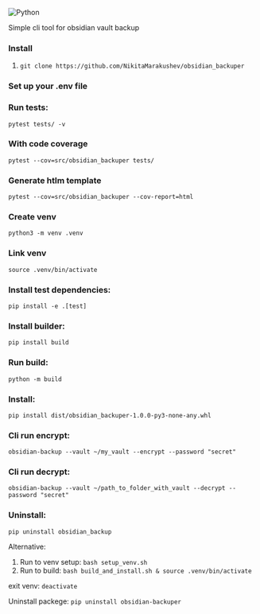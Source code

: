 ![Python](https://img.shields.io/badge/python-3670A0?style=for-the-badge&logo=python&logoColor=ffdd54)

Simple cli tool for obsidian vault backup

### Install
1. `git clone https://github.com/NikitaMarakushev/obsidian_backuper`

### Set up your .env file

### Run tests:
```pytest tests/ -v```

### With code coverage
```pytest --cov=src/obsidian_backuper tests/```

### Generate htlm template
```pytest --cov=src/obsidian_backuper --cov-report=html```

### Create venv
```python3 -m venv .venv```

### Link venv
```source .venv/bin/activate```

### Install test dependencies:
```pip install -e .[test]```

### Install builder:
```pip install build```

### Run build:
```python -m build```

### Install:
```pip install dist/obsidian_backuper-1.0.0-py3-none-any.whl```

### Cli run encrypt:
```obsidian-backup --vault ~/my_vault --encrypt --password "secret"```

### Cli run decrypt:
```obsidian-backup --vault ~/path_to_folder_with_vault --decrypt --password "secret"```

### Uninstall:
```pip uninstall obsidian_backup```

Alternative:
1) Run to venv setup:
```bash setup_venv.sh```
2) Run to build:
```bash build_and_install.sh & source .venv/bin/activate```

exit venv: ```deactivate```

Uninstall packege: ```pip uninstall obsidian-backuper```
